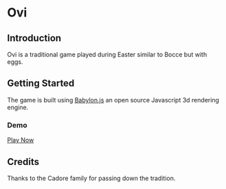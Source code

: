 # Ovi

## Introduction

Ovi is a traditional game played during Easter similar to Bocce but with eggs.

## Getting Started

The game is built using [Babylon.js](https://www.babylonjs.com/) an open source Javascript 3d rendering engine.

### Demo

[Play Now](https://aymeric.github.io/Ovi/src/playground.html)

## Credits

Thanks to the Cadore family for passing down the tradition.

<!--
## Welcome to GitHub Pages

You can use the [editor on GitHub](https://github.com/Aymeric/Ovi/edit/master/README.md) to maintain and preview the content for your website in Markdown files.

Whenever you commit to this repository, GitHub Pages will run [Jekyll](https://jekyllrb.com/) to rebuild the pages in your site, from the content in your Markdown files.

### Markdown

Markdown is a lightweight and easy-to-use syntax for styling your writing. It includes conventions for

```markdown
Syntax highlighted code block

# Header 1
## Header 2
### Header 3

- Bulleted
- List

1. Numbered
2. List

**Bold** and _Italic_ and `Code` text

[Link](url) and ![Image](src)
```

For more details see [GitHub Flavored Markdown](https://guides.github.com/features/mastering-markdown/).

### Jekyll Themes

Your Pages site will use the layout and styles from the Jekyll theme you have selected in your [repository settings](https://github.com/Aymeric/Ovie/settings). The name of this theme is saved in the Jekyll `_config.yml` configuration file.

### Support or Contact

Having trouble with Pages? Check out our [documentation](https://help.github.com/categories/github-pages-basics/) or [contact support](https://github.com/contact) and we’ll help you sort it out.
-->
